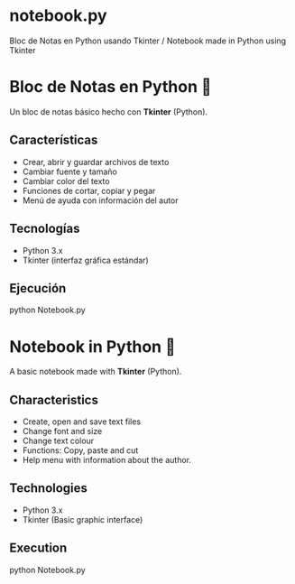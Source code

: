 # notebook.py
Bloc de Notas en Python usando Tkinter / Notebook made in Python using Tkinter

# Bloc de Notas en Python 📝

Un bloc de notas básico hecho con **Tkinter** (Python).

## Características
- Crear, abrir y guardar archivos de texto
- Cambiar fuente y tamaño
- Cambiar color del texto
- Funciones de cortar, copiar y pegar
- Menú de ayuda con información del autor

## Tecnologías
- Python 3.x
- Tkinter (interfaz gráfica estándar)

## Ejecución

python Notebook.py

# Notebook in Python 📝

A basic notebook made with **Tkinter** (Python).

## Characteristics
- Create, open and save text files
- Change font and size
- Change text colour
- Functions: Copy, paste and cut
- Help menu with information about the author.

## Technologies
- Python 3.x
- Tkinter (Basic graphic interface)

## Execution

python Notebook.py
